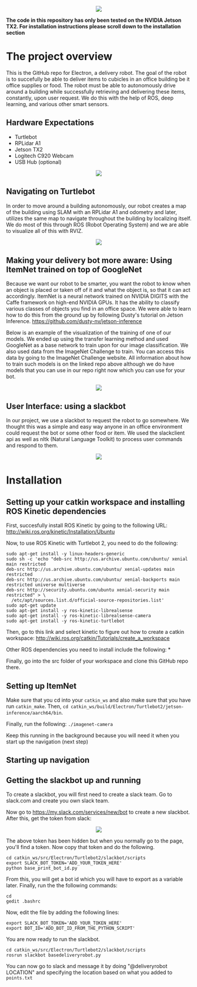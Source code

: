 <p align="center">
  <img src="https://github.com/NVIDIA-Jetson/turtlebot3/blob/master/images/electron.png">
</p>

**The code in this repository has only been tested on the NVIDIA Jetson TX2. For installation instructions please scroll down to the installation section**

# The project overview
This is the GitHub repo for Electron, a delivery robot. The goal of the robot is to succefully be able to deliver items to cubicles in an office building be it office supplies or food. The robot must be able to autonomously drive around a building while successfully retrieving and delivering these items, constantly, upon user request. We do this with the help of ROS, deep learning, and various other smart sensors.

## Hardware Expectations
  * Turtlebot
  * RPLidar A1
  * Jetson TX2
  * Logitech C920 Webcam
  * USB Hub (optional)

<p align="center">
  <img src="http://i.imgur.com/8u2dQ3u.jpg">
</p>

## Navigating on Turtlebot
In order to move around a building autonomously, our robot creates a map of the building using SLAM with an RPLidar A1 and odometry and later, utilizes the same map to navigate throughout the building by localizing itself. We do most of this through ROS (Robot Operating System) and we are able to visualize all of this with RVIZ.

<p align="center">
  <img src="http://i.imgur.com/cF9dbGn.png">
</p>

## Making your delivery bot more aware: Using ItemNet trained on top of GoogleNet
Because we want our robot to be smarter, you want the robot to know when an object is placed or taken off of it and what the object is, so that it can act accordingly. ItemNet is a neural network trained on NVIDIA DIGITS with the Caffe framework on high-end NVIDIA GPUs. It has the ability to classify various classes of objects you find in an office space. We were able to learn how to do this from the ground up by following Dusty's tutorial on Jetson Inference.
https://github.com/dusty-nv/jetson-inference 

Below is an example of the visualization of the training of one of our models. We ended up using the transfer learning method and used GoogleNet as a base network to train upon for our image classification. We also used data from the ImageNet Challenge to train. You can access this data by going to the ImageNet Challenge website. All information about how to train such models is on the linked repo above although we do have models that you can use in our repo right now which you can use for your bot.
<p align="center">
  <img src="http://i.imgur.com/yvEDrfE.png">
</p>

## User Interface: using a slackbot
In our project, we use a slackbot to request the robot to go somewhere. We thought this was a simple and easy way anyone in an office environment could request the bot or some other food or item. We used the slackclient api as well as nltk (Natural Language Toolkit) to process user commands and respond to them.
<p align="center">
  <img src="http://i.imgur.com/nyPYhMP.png">
</p>

# Installation

## Setting up your catkin workspace and installing ROS Kinetic dependencies
First, succesfully install ROS Kinetic by going to the following URL: http://wiki.ros.org/kinetic/Installation/Ubuntu

Now, to use ROS Kinetic with Turtlebot 2, you need to do the following:
```
sudo apt-get install -y linux-headers-generic
sudo sh -c 'echo "deb-src http://us.archive.ubuntu.com/ubuntu/ xenial main restricted
deb-src http://us.archive.ubuntu.com/ubuntu/ xenial-updates main restricted
deb-src http://us.archive.ubuntu.com/ubuntu/ xenial-backports main restricted universe multiverse
deb-src http://security.ubuntu.com/ubuntu xenial-security main restricted" > \
  /etc/apt/sources.list.d/official-source-repositories.list'
sudo apt-get update
sudo apt-get install -y ros-kinetic-librealsense
sudo apt-get install -y ros-kinetic-librealsense-camera
sudo apt-get install -y ros-kinetic-turtlebot
```

Then, go to this link and select kinetic to figure out how to create a catkin workspace: http://wiki.ros.org/catkin/Tutorials/create_a_workspace

Other ROS dependencies you need to install include the following:
  * 

Finally, go into the src folder of your workspace and clone this GitHub repo there.
## Setting up ItemNet
Make sure that you cd into your ```catkin_ws``` and also make sure that you have run ```catkin_make```. Then, `cd catkin_ws/build/Electron/Turtlebot2/jetson-inference/aarch64/bin`.

Finally, run the following:
`./imagenet-camera`

Keep this running in the background because you will need it when you start up the navigation (next step)

## Starting up navigation

## Getting the slackbot up and running
To create a slackbot, you will first need to create a slack team. Go to slack.com and create you own slack team.

Now go to https://my.slack.com/services/new/bot to create a new slackbot. After this, get the token from slack:

<p align="center">
  <img src="http://i.imgur.com/9NQbjPZ.png">
</p>

The above token has been hidden but when you normally go to the page, you'll find a token. Now copy that token and do the following.

```
cd catkin_ws/src/Electron/Turtlebot2/slackbot/scripts
export SLACK_BOT_TOKEN='ADD_YOUR_TOKEN_HERE'
python base_print_bot_id.py
```
From this, you will get a bot id which you will have to export as a variable later. Finally, run the the following commands:
```
cd
gedit .bashrc
```
Now, edit the file by adding the following lines:
```
export SLACK_BOT_TOKEN='ADD_YOUR_TOKEN_HERE'
export BOT_ID='ADD_BOT_ID_FROM_THE_PYTHON_SCRIPT'
```
You are now ready to run the slackbot.
```
cd catkin_ws/src/Electron/Turtlebot2/slackbot/scripts
rosrun slackbot basedeliveryrobot.py
```
You can now go to slack and message it by doing "@deliveryrobot LOCATION" and specifying the location based on what you added to `points.txt`
